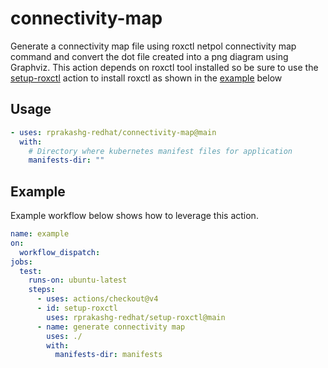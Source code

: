 # connectivity-map
Generate a connectivity map file using roxctl netpol connectivity map command and convert the dot file created into a png diagram using Graphviz. This action depends on roxctl tool installed so be sure to use the [setup-roxctl](https://github.com/rprakashg-redhat/setup-roxctl) action to install roxctl as shown in the [example](#example) below

## Usage
```yaml
- uses: rprakashg-redhat/connectivity-map@main
  with:
    # Directory where kubernetes manifest files for application
    manifests-dir: ""
```

## Example
Example workflow below shows how to leverage this action.

```yaml
name: example
on:
  workflow_dispatch:
jobs:
  test:
    runs-on: ubuntu-latest
    steps:
      - uses: actions/checkout@v4
      - id: setup-roxctl
        uses: rprakashg-redhat/setup-roxctl@main
      - name: generate connectivity map
        uses: ./
        with:
          manifests-dir: manifests
        
```
